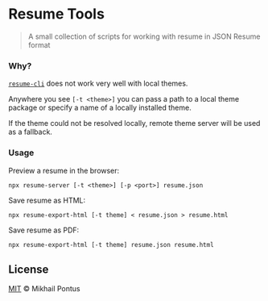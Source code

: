 # Resume Tools

> A small collection of scripts for working with resume in JSON Resume format

### Why?

[`resume-cli`](https://github.com/jsonresume/resume-cli) does not work very well with local themes.

Anywhere you see `[-t <theme>]` you can pass a path to a local theme package or specify a name of a locally installed theme.

If the theme could not be resolved locally, remote theme server will be used as a fallback.


### Usage

Preview a resume in the browser:

```
npx resume-server [-t <theme>] [-p <port>] resume.json
```

Save resume as HTML:

```
npx resume-export-html [-t theme] < resume.json > resume.html
```

Save resume as PDF:

```
npx resume-export-html [-t theme] resume.json resume.html
```

## License

[MIT](./LICENSE) © Mikhail Pontus
